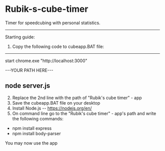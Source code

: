 # Rubik-s-cube-timer
Timer for speedcubing with personal statistics.

-------------------------------------------------

Starting guide:

1. Copy the following code to cubeapp.BAT file:
----------------------------------------

start chrome.exe "http://localhost:3000"

---YOUR PATH HERE---

node server.js
---------------------------------------

2. Replace the 2nd line with the path of "Rubik's cube timer" - app
3. Save the cubeapp.BAT file on your desktop
4. Install Node.js -- https://nodejs.org/en/
5. On command line go to the "Rubik's cube timer" - app's path and write the following commands:
- npm install express
- npm install body-parser



You may now use the app
